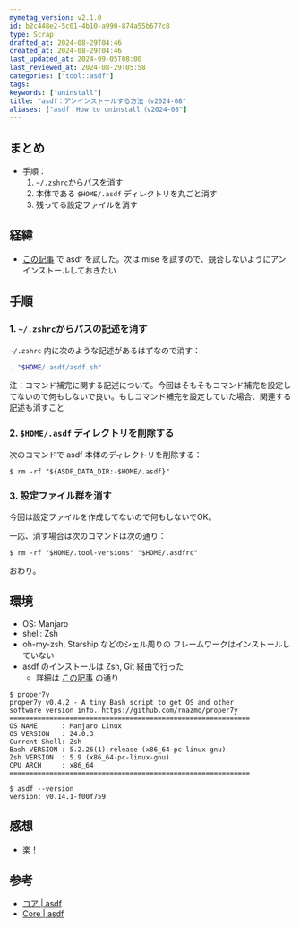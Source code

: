 ```yaml
---
mymetag_version: v2.1.0
id: b2c448e2-5c01-4b10-a990-874a55b677c8
type: Scrap
drafted_at: 2024-08-29T04:46
created_at: 2024-08-29T04:46
last_updated_at: 2024-09-05T08:00
last_reviewed_at: 2024-08-29T05:58
categories: ["tool::asdf"]
tags:
keywords: ["uninstall"]
title: "asdf：アンインストールする方法（v2024-08"
aliases: ["asdf：How to uninstall（v2024-08"]
---
```


## まとめ

- 手順：
    1. `~/.zshrc`からパスを消す
    2. 本体である `$HOME/.asdf` ディレクトリを丸ごと消す
    3. 残ってる設定ファイルを消す

## 経緯

- [この記事](./2e138b3d-d904-4140-93aa-d4ddc8c8a540.md) で asdf を試した。次は mise を試すので、競合しないようにアンインストールしておきたい

## 手順

### 1. `~/.zshrc`からパスの記述を消す

`~/.zshrc` 内に次のような記述があるはずなので消す：

```zsh
. "$HOME/.asdf/asdf.sh"
```

注：コマンド補完に関する記述について。今回はそもそもコマンド補完を設定してないので何もしないで良い。もしコマンド補完を設定していた場合、関連する記述も消すこと

### 2. `$HOME/.asdf` ディレクトリを削除する

次のコマンドで asdf 本体のディレクトリを削除する：

```console
$ rm -rf "${ASDF_DATA_DIR:-$HOME/.asdf}"
```

### 3. 設定ファイル群を消す

今回は設定ファイルを作成してないので何もしないでOK。

一応、消す場合は次のコマンドは次の通り：

```console
$ rm -rf "$HOME/.tool-versions" "$HOME/.asdfrc"
```

おわり。

## 環境

- OS: Manjaro
- shell: Zsh
- oh-my-zsh, Starship などのシェル周りの フレームワークはインストールしていない
- asdf のインストールは Zsh, Git 経由で行った
    - 詳細は [この記事](./2e138b3d-d904-4140-93aa-d4ddc8c8a540.md) の通り

```console
$ proper7y
proper7y v0.4.2 - A tiny Bash script to get OS and other
software version info. https://github.com/rnazmo/proper7y
============================================================
OS NAME      : Manjaro Linux
OS VERSION   : 24.0.3
Current Shell: Zsh
Bash VERSION : 5.2.26(1)-release (x86_64-pc-linux-gnu)
Zsh VERSION  : 5.9 (x86_64-pc-linux-gnu)
CPU ARCH     : x86_64
============================================================

$ asdf --version
version: v0.14.1-f00f759
```

## 感想

- 楽！

## 参考

- [コア | asdf](https://asdf-vm.com/ja-jp/manage/core.html#%E3%82%A2%E3%83%B3%E3%82%A4%E3%83%B3%E3%82%B9%E3%83%88%E3%83%BC%E3%83%AB)
- [Core | asdf](https://asdf-vm.com/manage/core.html#uninstall)

